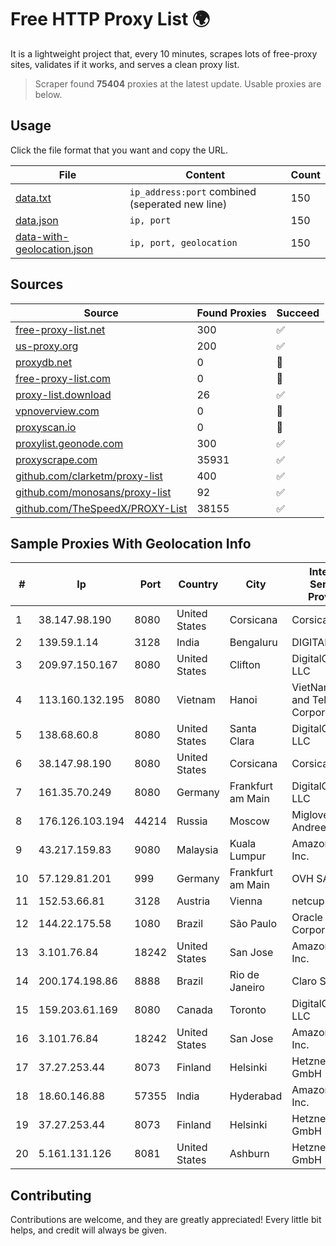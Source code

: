 
# Free HTTP Proxy List 🌍

It is a lightweight project that, every 10 minutes, scrapes lots of free-proxy sites, validates if it works, and serves a clean proxy list.


> Scraper found **75404** proxies at the latest update. Usable proxies are below.

## Usage

Click the file format that you want and copy the URL.


|File|Content|Count|
|----|-------|-----|
|[data.txt](https://raw.githubusercontent.com/themiralay/Proxy-List-World/master/data.txt)|`ip_address:port` combined (seperated new line)|150|
|[data.json](https://raw.githubusercontent.com/themiralay/Proxy-List-World/master/data.json)|`ip, port`|150|
|[data-with-geolocation.json](https://raw.githubusercontent.com/themiralay/Proxy-List-World/master/data-with-geolocation.json)|`ip, port, geolocation`|150|

## Sources

|Source|Found Proxies|Succeed|
|------|-------------|-------|
|[free-proxy-list.net](https://free-proxy-list.net)|300|✅|
|[us-proxy.org](https://www.us-proxy.org)|200|✅|
|[proxydb.net](http://proxydb.net)|0|🚫|
|[free-proxy-list.com](https://free-proxy-list.com/?page=&port=&type%5B%5D=http&type%5B%5D=https&up_time=0&search=Search)|0|🚫|
|[proxy-list.download](https://www.proxy-list.download/HTTP)|26|✅|
|[vpnoverview.com](https://vpnoverview.com/privacy/anonymous-browsing/free-proxy-servers)|0|🚫|
|[proxyscan.io](https://www.proxyscan.io)|0|🚫|
|[proxylist.geonode.com](https://proxylist.geonode.com/api/proxy-list?limit=300&page=1&sort_by=lastChecked&sort_type=desc&protocols=http,https)|300|✅|
|[proxyscrape.com](https://api.proxyscrape.com/v2/?request=displayproxies&protocol=http&timeout=10000&country=all&ssl=all&anonymity=all)|35931|✅|
|[github.com/clarketm/proxy-list](https://raw.githubusercontent.com/clarketm/proxy-list/master/proxy-list-raw.txt)|400|✅|
|[github.com/monosans/proxy-list](https://raw.githubusercontent.com/monosans/proxy-list/main/proxies/http.txt)|92|✅|
|[github.com/TheSpeedX/PROXY-List](https://raw.githubusercontent.com/TheSpeedX/PROXY-List/master/http.txt)|38155|✅|


## Sample Proxies With Geolocation Info

|#|Ip|Port|Country|City|Internet Service Provider|
|-|--|----|-------|----|-------------------------|
|1|38.147.98.190|8080|United States|Corsicana|Corsicana ISD|
|2|139.59.1.14|3128|India|Bengaluru|DIGITALOCEAN|
|3|209.97.150.167|8080|United States|Clifton|DigitalOcean, LLC|
|4|113.160.132.195|8080|Vietnam|Hanoi|VietNam Post and Telecom Corporation|
|5|138.68.60.8|8080|United States|Santa Clara|DigitalOcean, LLC|
|6|38.147.98.190|8080|United States|Corsicana|Corsicana ISD|
|7|161.35.70.249|8080|Germany|Frankfurt am Main|DigitalOcean, LLC|
|8|176.126.103.194|44214|Russia|Moscow|Miglovets Egor Andreevich|
|9|43.217.159.83|9080|Malaysia|Kuala Lumpur|Amazon.com, Inc.|
|10|57.129.81.201|999|Germany|Frankfurt am Main|OVH SAS|
|11|152.53.66.81|3128|Austria|Vienna|netcup GmbH|
|12|144.22.175.58|1080|Brazil|São Paulo|Oracle Corporation|
|13|3.101.76.84|18242|United States|San Jose|Amazon.com, Inc.|
|14|200.174.198.86|8888|Brazil|Rio de Janeiro|Claro S.A|
|15|159.203.61.169|8080|Canada|Toronto|DigitalOcean, LLC|
|16|3.101.76.84|18242|United States|San Jose|Amazon.com, Inc.|
|17|37.27.253.44|8073|Finland|Helsinki|Hetzner Online GmbH|
|18|18.60.146.88|57355|India|Hyderabad|Amazon.com, Inc.|
|19|37.27.253.44|8073|Finland|Helsinki|Hetzner Online GmbH|
|20|5.161.131.126|8081|United States|Ashburn|Hetzner Online GmbH|



## Contributing

Contributions are welcome, and they are greatly appreciated! Every
little bit helps, and credit will always be given.

